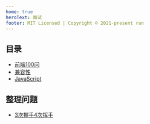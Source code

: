```yaml
---
home: true
heroText: 面试
footer: MIT Licensed | Copyright © 2021-present ran
---
```


## 目录

* [前端100问](./前端100问/1-10)
* [兼容性](./兼容性/main)
* [JavaScript](./JavaScript/this)

## 整理问题

* [3次握手4次挥手](/computer/TCP/3次握手4次挥手)
